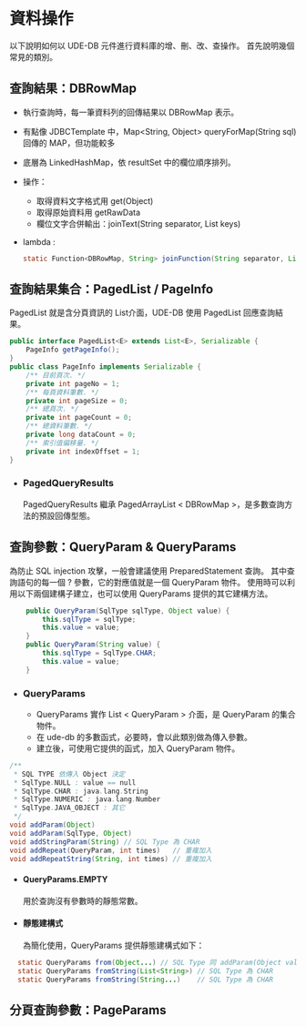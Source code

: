 # 資料操作

以下說明如何以 UDE-DB 元件進行資料庫的增、刪、改、查操作。
首先說明幾個常見的類別。

## 查詢結果：DBRowMap 

* 執行查詢時，每一筆資料列的回傳結果以 DBRowMap 表示。
* 有點像 JDBCTemplate 中，Map<String, Object> queryForMap(String sql) 回傳的 MAP，但功能較多
* 底層為 LinkedHashMap，依 resultSet 中的欄位順序排列。
* 操作：
  * 取得資料文字格式用 get(Object)
  * 取得原始資料用 getRawData
  * 欄位文字合併輸出：joinText(String separator, List<String> keys)
* lambda :

  ``` java
  static Function<DBRowMap, String> joinFunction(String separator, List<String> keys)
  ```
  
## 查詢結果集合：PagedList / PageInfo

PagedList 就是含分頁資訊的 List介面，UDE-DB 使用 PagedList 回應查詢結果。

``` java
public interface PagedList<E> extends List<E>, Serializable {
    PageInfo getPageInfo();
}
public class PageInfo implements Serializable {
    /** 目前頁次. */
    private int pageNo = 1;
    /** 每頁資料筆數. */
    private int pageSize = 0;
    /** 緦頁次. */
    private int pageCount = 0;
    /** 總資料筆數. */
    private long dataCount = 0;
    /** 索引值偏移量. */
    private int indexOffset = 1;
}
```

* ### PagedQueryResults 

  PagedQueryResults 繼承 PagedArrayList < DBRowMap \>，是多數查詢方法的預設回傳型態。
  
## 查詢參數：QueryParam & QueryParams

 為防止 SQL injection 攻擊，一般會建議使用 PreparedStatement 查詢。
 其中查詢語句的每一個 ? 參數，它的對應值就是一個 QueryParam 物件。
 使用時可以利用以下兩個建構子建立，也可以使用 QueryParams 提供的其它建構方法。
 
``` java
    public QueryParam(SqlType sqlType, Object value) {
        this.sqlType = sqlType;
        this.value = value;
    }
    public QueryParam(String value) {
        this.sqlType = SqlType.CHAR;
        this.value = value;
    }
```

* ### QueryParams   
 
  * QueryParams 實作 List < QueryParam \> 介面，是 QueryParam 的集合物件。
  * 在 ude-db 的多數函式，必要時，會以此類別做為傳入參數。
  * 建立後，可使用它提供的函式，加入 QueryParam 物件。
  
``` java
/**
 * SQL TYPE 依傳入 Object 決定
 * SqlType.NULL : value == null
 * SqlType.CHAR : java.lang.String
 * SqlType.NUMERIC : java.lang.Number
 * SqlType.JAVA_OBJECT : 其它
 */
void addParam(Object)
void addParam(SqlType, Object)
void addStringParam(String) // SQL Type 為 CHAR
void addRepeat(QueryParam, int times)   // 重複加入
void addRepeatString(String, int times) // 重複加入

```
* #### QueryParams.EMPTY 

  用於查詢沒有參數時的靜態常數。

* #### 靜態建構式
 
  為簡化使用，QueryParams 提供靜態建構式如下：
 
``` java
  static QueryParams from(Object...) // SQL Type 同 addParam(Object value) 原則
  static QueryParams fromString(List<String>) // SQL Type 為 CHAR
  static QueryParams fromString(String...)    // SQL Type 為 CHAR
```

  

## 分頁查詢參數：PageParams






